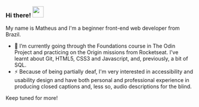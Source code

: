 ### Hi there! <img src="https://raw.githubusercontent.com/MartinHeinz/MartinHeinz/master/wave.gif" width="30px">

My name is Matheus and I'm a beginner front-end web developer from Brazil. 

- 🌱 I’m currently going through the Foundations course in The Odin Project and practicing on the Origin missions from Rocketseat. I've learnt about Git, HTML5, CSS3 and Javascript, and, previously, a bit of SQL.
- ⚡ Because of being partially deaf, I'm very interested in accessibility and usability design and have both personal and professional experience in producing closed captions and, less so, audio descriptions for the blind.

Keep tuned for more! 
